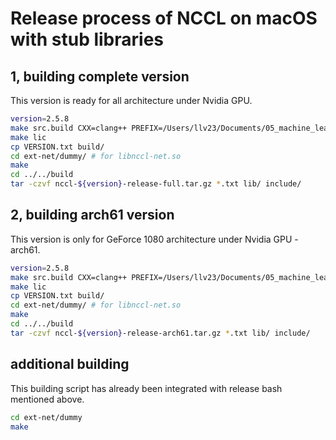 # Release process of NCCL on macOS with stub libraries

## 1, building complete version

This version is ready for all architecture under Nvidia GPU.

```bash
version=2.5.8
make src.build CXX=clang++ PREFIX=/Users/llv23/Documents/05_machine_learning/dl_gpu_mac/drivers_mac/nccl-osx/nccl-${version} TRACE=1 -j12
make lic
cp VERSION.txt build/
cd ext-net/dummy/ # for libnccl-net.so
make
cd ../../build
tar -czvf nccl-${version}-release-full.tar.gz *.txt lib/ include/
```

## 2, building arch61 version

This version is only for GeForce 1080 architecture under Nvidia GPU - arch61.

```bash
version=2.5.8
make src.build CXX=clang++ PREFIX=/Users/llv23/Documents/05_machine_learning/dl_gpu_mac/drivers_mac/nccl-osx/nccl-${version} TRACE=1 NVCC_GENCODE="-gencode=arch=compute_61,code=sm_61" -j12
make lic
cp VERSION.txt build/
cd ext-net/dummy/ # for libnccl-net.so
make
cd ../../build
tar -czvf nccl-${version}-release-arch61.tar.gz *.txt lib/ include/
```

## additional building

This building script has already been integrated with release bash mentioned above.

```bash
cd ext-net/dummy
make
```
